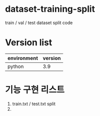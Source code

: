 # dataset-training-split

train / val / test dataset split code

# Version list
|environment|version|
|---|---|
|python|3.9|


# 기능 구현 리스트
1. train.txt / test.txt split
2. 

